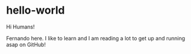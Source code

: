 # hello-world

Hi Humans!

Fernando here. I like to learn and I am reading a lot to get up and running asap on GitHub!

